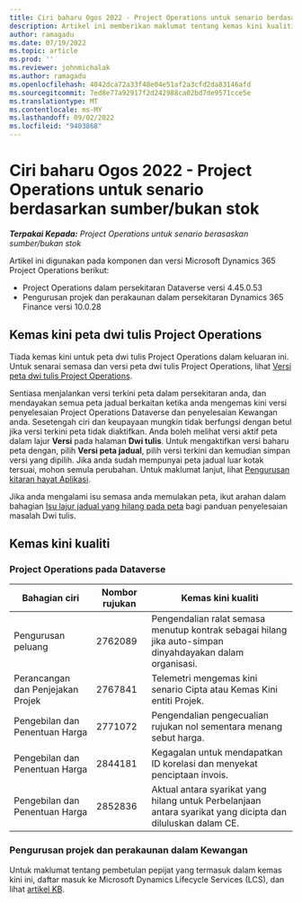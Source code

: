 ```yaml
---
title: Ciri baharu Ogos 2022 - Project Operations untuk senario berdasarkan sumber/bukan stok
description: Artikel ini memberikan maklumat tentang kemas kini kualiti yang tersedia dalam keluaran Ogos 2022 bagi Microsoft Dynamics 365 Project Operations untuk senario berasaskan sumber/bukan stok.
author: ramagadu
ms.date: 07/19/2022
ms.topic: article
ms.prod: ''
ms.reviewer: johnmichalak
ms.author: ramagadu
ms.openlocfilehash: 4042dca72a33f48e04e51af2a3cfd2da83146afd
ms.sourcegitcommit: 7ed8e77a92917f2d242988ca02bd7de9571cce5e
ms.translationtype: MT
ms.contentlocale: ms-MY
ms.lasthandoff: 09/02/2022
ms.locfileid: "9403868"
---
```

# <a name="whats-new-august-2022---project-operations-for-resourcenon-stocked-based-scenarios"></a>Ciri baharu Ogos 2022 - Project Operations untuk senario berdasarkan sumber/bukan stok

_**Terpakai Kepada:** Project Operations untuk senario berasaskan sumber/bukan stok_

Artikel ini digunakan pada komponen dan versi Microsoft Dynamics 365 Project Operations berikut:

- Project Operations dalam persekitaran Dataverse versi 4.45.0.53
- Pengurusan projek dan perakaunan dalam persekitaran Dynamics 365 Finance versi 10.0.28

## <a name="project-operations-dual-write-maps-updates"></a>Kemas kini peta dwi tulis Project Operations

Tiada kemas kini untuk peta dwi tulis Project Operations dalam keluaran ini. Untuk senarai semasa dan versi peta dwi tulis Project Operations, lihat [Versi peta dwi tulis Project Operations](../environment/resource-dual-write-maps.md).

Sentiasa menjalankan versi terkini peta dalam persekitaran anda, dan mendayakan semua peta jadual berkaitan ketika anda mengemas kini versi penyelesaian Project Operations Dataverse dan penyelesaian Kewangan anda. Sesetengah ciri dan keupayaan mungkin tidak berfungsi dengan betul jika versi terkini peta tidak diaktifkan. Anda boleh melihat versi aktif peta dalam lajur **Versi** pada halaman **Dwi tulis**. Untuk mengaktifkan versi baharu peta dengan, pilih **Versi peta jadual**, pilih versi terkini dan kemudian simpan versi yang dipilih. Jika anda sudah mempunyai peta jadual luar kotak tersuai, mohon semula perubahan. Untuk maklumat lanjut, lihat [Pengurusan kitaran hayat Aplikasi](/dynamics365/fin-ops-core/dev-itpro/data-entities/dual-write/app-lifecycle-management).

Jika anda mengalami isu semasa anda memulakan peta, ikut arahan dalam bahagian [Isu lajur jadual yang hilang pada peta](/dynamics365/fin-ops-core/dev-itpro/data-entities/dual-write/dual-write-troubleshooting-finops-upgrades#missing-table-columns-issue-on-maps) bagi panduan penyelesaian masalah Dwi tulis.

## <a name="quality-updates"></a>Kemas kini kualiti

### <a name="project-operations-on-dataverse"></a>Project Operations pada Dataverse

| Bahagian ciri | Nombor rujukan | Kemas kini kualiti |
| --- | --- | --- |
| Pengurusan peluang | 2762089 | Pengendalian ralat semasa menutup kontrak sebagai hilang jika auto-simpan dinyahdayakan dalam organisasi.|
|Perancangan dan Penjejakan Projek | 2767841 | Telemetri mengemas kini senario Cipta atau Kemas Kini entiti Projek.|
|Pengebilan dan Penentuan Harga | 2771072 | Pengendalian pengecualian rujukan nol sementara menang sebut harga.|
|Pengebilan dan Penentuan Harga | 2844181 |Kegagalan untuk mendapatkan ID korelasi dan menyekat penciptaan invois.|
|Pengebilan dan Penentuan Harga | 2852836 | Aktual antara syarikat yang hilang untuk Perbelanjaan antara syarikat yang dicipta dan diluluskan dalam CE.|


### <a name="project-management-and-accounting-in-finance"></a>Pengurusan projek dan perakaunan dalam Kewangan

Untuk maklumat tentang pembetulan pepijat yang termasuk dalam kemas kini ini, daftar masuk ke Microsoft Dynamics Lifecycle Services (LCS), dan lihat [artikel KB](https://fix.lcs.dynamics.com/Issue/Details?bugId=694438).
